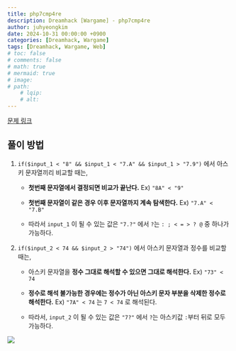 ```yaml
---
title: php7cmp4re
description: Dreamhack [Wargame] - php7cmp4re
author: juhyeongkim
date: 2024-10-31 00:00:00 +0900
categories: [Dreamhack, Wargame]
tags: [Dreamhack, Wargame, Web]
# toc: false
# comments: false
# math: true
# mermaid: true
# image:
# path: 
    # lqip: 
    # alt: 
---
```


[문제 링크](https://dreamhack.io/wargame/challenges/1113)

## 풀이 방법

1. `if($input_1 < "8" && $input_1 < "7.A" && $input_1 > "7.9")` 에서 아스키 문자열끼리 비교할 때는,
   
   - **첫번째 문자열에서 결정되면 비교가 끝난다.** Ex) `"8A" < "9"`
   
   - **첫번째 문자열이 같은 경우 이후 문자열까지 계속 탐색한다.** Ex) `"7.A" < "7.B"`
   
   - 따라서 `input_1` 이 될 수 있는 값은 `"7.?"` 에서 `?`는 `: ; < = > ? @` 중 하나가 가능하다.
  
2. `if($input_2 < 74 && $input_2 > "74")` 에서 아스키 문자열과 정수를 비교할 때는,
   
   - 아스키 문자열을 **정수 그대로 해석할 수 있으면 그대로 해석한다.** Ex) `"73" < 74`
   
   - **정수로 해석 불가능한 경우에는 정수가 아닌 아스키 문자 부분을 삭제한 정수로 해석한다.**  Ex) `"7A" < 74` 는 `7 < 74` 로 해석된다.
   
   - 따라서, `input_2` 이 될 수 있는 값은 `"7?"` 에서 `?`는 아스키값 `:`부터 뒤로 모두 가능하다.

![](https://img1.daumcdn.net/thumb/R1280x0/?scode=mtistory2&fname=https%3A%2F%2Fblog.kakaocdn.net%2Fdn%2FqOPNt%2FbtrAdcY26CF%2FKsn1qKzUqEaCql1Cbk6GG0%2Fimg.png)

